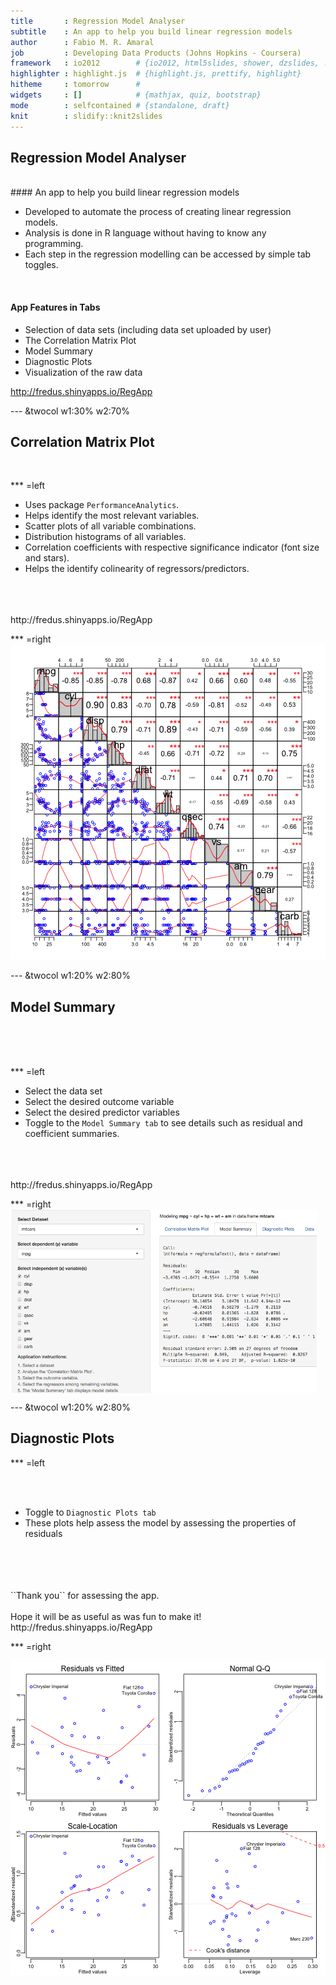 ```yaml
---
title       : Regression Model Analyser
subtitle    : An app to help you build linear regression models
author      : Fabio M. R. Amaral
job         : Developing Data Products (Johns Hopkins - Coursera)
framework   : io2012        # {io2012, html5slides, shower, dzslides, ...}
highlighter : highlight.js  # {highlight.js, prettify, highlight}
hitheme     : tomorrow      # 
widgets     : []            # {mathjax, quiz, bootstrap}
mode        : selfcontained # {standalone, draft}
knit        : slidify::knit2slides
---
```


## Regression Model Analyser

</br>
#### An app to help you build linear regression models
 
* Developed to automate the process of creating linear regression models.
* Analysis is done in R language without having to know any programming.
* Each step in the regression modelling can be accessed by simple tab toggles.
</br>

#### App Features in Tabs

* Selection of data sets (including data set uploaded by user)
* The Correlation Matrix Plot
* Model Summary
* Diagnostic Plots
* Visualization of the raw data

http://fredus.shinyapps.io/RegApp


--- &twocol w1:30% w2:70%

## Correlation Matrix Plot

</br>

*** =left
</br>
* Uses package ``PerformanceAnalytics``.
* Helps identify the most relevant variables.
* Scatter plots of all variable combinations.
* Distribution histograms of all variables.
* Correlation coefficients with respective significance indicator (font size and stars).
* Helps the identify colinearity of regressors/predictors.
</br>
</br>
</br>
http://fredus.shinyapps.io/RegApp

*** =right
![Scatter plot correlation matrix.](assets/fig/unnamed-chunk-1-1.png) 


--- &twocol w1:20% w2:80%

## Model Summary

</br>
</br>
</br>

*** =left

- Select the data set
- Select the desired outcome variable 
- Select the desired predictor variables
- Toggle to the ``Model Summary tab`` to see details such as residual and coefficient summaries.

</br>
</br>
</br>
http://fredus.shinyapps.io/RegApp


*** =right
<img src="images/summary.png" align="middle" width=490>


--- &twocol w1:20% w2:80%

## Diagnostic Plots


*** =left

</br>
</br>

- Toggle to ``Diagnostic Plots tab``
- These plots help assess the model by assessing the properties of residuals

</br>
</br>
</br>
</br>
``Thank you`` for assessing the app. 
</br>
</br>
Hope it will be as useful as was fun to make it!

</br>
http://fredus.shinyapps.io/RegApp




*** =right

![Residual Plot Analysis and Diagnostics](assets/fig/unnamed-chunk-2-1.png) 



